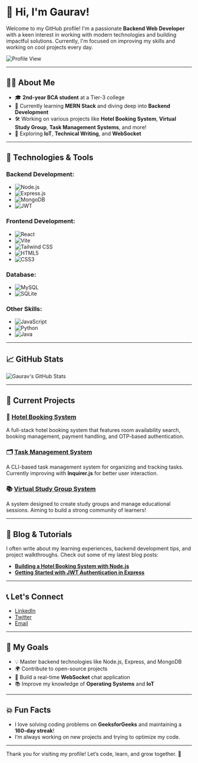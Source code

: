 # 👋 Hi, I'm Gaurav! 

Welcome to my GitHub profile! I'm a passionate **Backend Web Developer** with a keen interest in working with modern technologies and building impactful solutions. Currently, I'm focused on improving my skills and working on cool projects every day.

![Profile View](https://img.shields.io/badge/View%20Profile-Here-blue?logo=github)

---

## 🧑‍💻 About Me

- 🎓 **2nd-year BCA student** at a Tier-3 college  
- 🌱 Currently learning **MERN Stack** and diving deep into **Backend Development**  
- 🛠️ Working on various projects like **Hotel Booking System**, **Virtual Study Group**, **Task Management Systems**, and more!  
- 🧩 Exploring **IoT**, **Technical Writing**, and **WebSocket**  

---

## 🚀 Technologies & Tools

### Backend Development:

- ![Node.js](https://img.shields.io/badge/Node.js-339933?logo=node.js&logoColor=white)  
- ![Express.js](https://img.shields.io/badge/Express.js-000000?logo=express&logoColor=white)  
- ![MongoDB](https://img.shields.io/badge/MongoDB-4EA94B?logo=mongodb&logoColor=white)  
- ![JWT](https://img.shields.io/badge/JWT-000000?logo=json-web-tokens&logoColor=white)  

### Frontend Development:

- ![React](https://img.shields.io/badge/React-61DAFB?logo=react&logoColor=black)  
- ![Vite](https://img.shields.io/badge/Vite-646CFF?logo=vite&logoColor=white)  
- ![Tailwind CSS](https://img.shields.io/badge/Tailwind%20CSS-38BDF8?logo=tailwindcss&logoColor=white)  
- ![HTML5](https://img.shields.io/badge/HTML5-E34F26?logo=html5&logoColor=white)  
- ![CSS3](https://img.shields.io/badge/CSS3-1572B6?logo=css3&logoColor=white)  

### Database:

- ![MySQL](https://img.shields.io/badge/MySQL-4479A1?logo=mysql&logoColor=white)  
- ![SQLite](https://img.shields.io/badge/SQLite-003B57?logo=sqlite&logoColor=white)  

### Other Skills:

- ![JavaScript](https://img.shields.io/badge/JavaScript-F7DF1E?logo=javascript&logoColor=black)  
- ![Python](https://img.shields.io/badge/Python-3776AB?logo=python&logoColor=white)  
- ![Java](https://img.shields.io/badge/Java-007396?logo=java&logoColor=white)  

---

## 📈 GitHub Stats

![Gaurav's GitHub Stats](https://github-readme-stats.vercel.app/api?username=Gaurav-Hero&show_icons=true&hide_title=true&hide=prs&count_private=true&theme=radical)

---

## 📢 Current Projects

### 🔧 [Hotel Booking System](https://github.com/gaurav1234/hotel-booking-system)
A full-stack hotel booking system that features room availability search, booking management, payment handling, and OTP-based authentication.

### 🗂️ [Task Management System](https://github.com/gaurav1234/task-management-cli)
A CLI-based task management system for organizing and tracking tasks. Currently improving with **Inquirer.js** for better user interaction.

### 📚 [Virtual Study Group System](https://github.com/gaurav1234/virtual-study-group)
A system designed to create study groups and manage educational sessions. Aiming to build a strong community of learners!

---

## 📝 Blog & Tutorials

I often write about my learning experiences, backend development tips, and project walkthroughs. Check out some of my latest blog posts:

- [**Building a Hotel Booking System with Node.js**](https://medium.com/@gaurav1234/building-a-hotel-booking-system-with-node-js-d7fce459a34d)
- [**Getting Started with JWT Authentication in Express**](https://medium.com/@gaurav1234/getting-started-with-jwt-authentication-in-express-ea456789c50f)

---

## 📞 Let's Connect

- [LinkedIn](https://www.linkedin.com/in/gaurav1234)  
- [Twitter](https://twitter.com/gaurav1234)  
- [Email](mailto:gaurav1234@gmail.com)

---

## 🎯 My Goals

- 💡 Master backend technologies like Node.js, Express, and MongoDB
- 🌍 Contribute to open-source projects
- 🚀 Build a real-time **WebSocket** chat application
- 📚 Improve my knowledge of **Operating Systems** and **IoT**

---

## 💥 Fun Facts

- I love solving coding problems on **GeeksforGeeks** and maintaining a **160-day streak**!  
- I’m always working on new projects and trying to optimize my code.

---

Thank you for visiting my profile! Let’s code, learn, and grow together. 🚀
